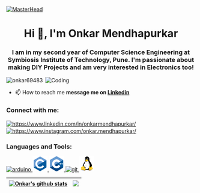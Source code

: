 [![MasterHead](https://user-images.githubusercontent.com/10498744/210012254-234538ff-d198-48aa-8964-37e6fd45d227.gif)](https://rishavchanda.io)
<h1 align="center">Hi 👋, I'm Onkar Mendhapurkar</h1>
<h3 align="center">I am in my second year of Computer Science Engineering at Symbiosis Institute of Technology, Pune. I'm passionate about making DIY Projects and am very interested in Electronics too!</h3>
<img align="right" alt="Coding" width="400" src="https://i.pinimg.com/originals/68/f3/ff/68f3ff8ddc1699f6234abee4e1d58dd9.gif">

<p align="left"> <img src="https://komarev.com/ghpvc/?username=onkar69483&label=Profile%20views&color=0e75b6&style=flat" alt="onkar69483" /> </p>

- 📫 How to reach me **message me on [Linkedin](https://www.linkedin.com/in/onkarmendhapurkar/)**

<h3 align="left">Connect with me:</h3>
<p align="left">
<a href="https://linkedin.com/in/https://www.linkedin.com/in/onkarmendhapurkar/" target="blank"><img align="center" src="https://raw.githubusercontent.com/rahuldkjain/github-profile-readme-generator/master/src/images/icons/Social/linked-in-alt.svg" alt="https://www.linkedin.com/in/onkarmendhapurkar/" height="30" width="40" /></a>
<a href="https://instagram.com/https://www.instagram.com/onkar.mendhapurkar/" target="blank"><img align="center" src="https://raw.githubusercontent.com/rahuldkjain/github-profile-readme-generator/master/src/images/icons/Social/instagram.svg" alt="https://www.instagram.com/onkar.mendhapurkar/" height="30" width="40" /></a>
</p>

<h3 align="left">Languages and Tools:</h3>
<p align="left"> <a href="https://www.arduino.cc/" target="_blank" rel="noreferrer"> <img src="https://cdn.worldvectorlogo.com/logos/arduino-1.svg" alt="arduino" width="40" height="40"/> </a> <a href="https://www.cprogramming.com/" target="_blank" rel="noreferrer"> <img src="https://raw.githubusercontent.com/devicons/devicon/master/icons/c/c-original.svg" alt="c" width="40" height="40"/> </a> <a href="https://www.w3schools.com/cpp/" target="_blank" rel="noreferrer"> <img src="https://raw.githubusercontent.com/devicons/devicon/master/icons/cplusplus/cplusplus-original.svg" alt="cplusplus" width="40" height="40"/> </a> <a href="https://git-scm.com/" target="_blank" rel="noreferrer"> <img src="https://www.vectorlogo.zone/logos/git-scm/git-scm-icon.svg" alt="git" width="40" height="40"/> </a> <a href="https://www.linux.org/" target="_blank" rel="noreferrer"> <img src="https://raw.githubusercontent.com/devicons/devicon/master/icons/linux/linux-original.svg" alt="linux" width="40" height="40"/> </a> <a href="https://www.mathworks.com/" ></a>

                               
| <a href="https://github.com/anuraghazra/github-readme-stats"><img align="center" src="https://github-readme-stats.vercel.app/api?username=onkar69483&show_icons=true&include_all_commits=true&theme=buefy&hide_border=true" alt="Onkar's github stats" /></a> | <a href="https://github.com/onkar69483/github-readme-stats"><img align="center" src="https://github-readme-stats.vercel.app/api/top-langs/?username=onkar69483&layout=compact&theme=buefy&hide_border=true" /></a> |
| ------------- | ------------- |
